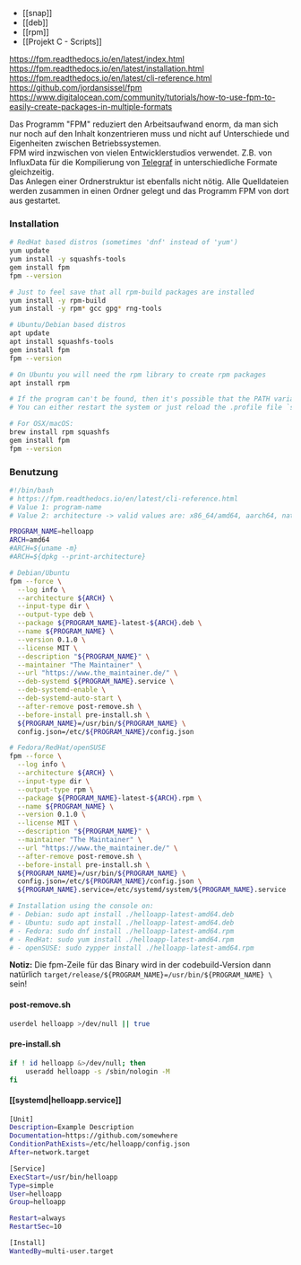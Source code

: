 - [[snap]]
- [[deb]]
- [[rpm]]
- [[Projekt C - Scripts]]

https://fpm.readthedocs.io/en/latest/index.html  
https://fpm.readthedocs.io/en/latest/installation.html  
https://fpm.readthedocs.io/en/latest/cli-reference.html  
https://github.com/jordansissel/fpm  
https://www.digitalocean.com/community/tutorials/how-to-use-fpm-to-easily-create-packages-in-multiple-formats  

Das Programm "FPM" reduziert den Arbeitsaufwand enorm, da man sich nur noch auf den Inhalt konzentrieren muss und nicht auf Unterschiede und Eigenheiten zwischen Betriebssystemen.  
FPM wird inzwischen von vielen Entwicklerstudios verwendet. Z.B. von InfluxData für die Kompilierung von [Telegraf](https://github.com/influxdata/telegraf/blob/577c0462b8a0c0f98e822672091d9cf6916427d9/Makefile) in unterschiedliche Formate gleichzeitig.  
Das Anlegen einer Ordnerstruktur ist ebenfalls nicht nötig. Alle Quelldateien werden zusammen in einen Ordner gelegt und das Programm FPM von dort aus gestartet.  

### Installation

```bash
# RedHat based distros (sometimes 'dnf' instead of 'yum')
yum update
yum install -y squashfs-tools
gem install fpm
fpm --version

# Just to feel save that all rpm-build packages are installed
yum install -y rpm-build
yum install -y rpm* gcc gpg* rng-tools
```

```bash
# Ubuntu/Debian based distros
apt update
apt install squashfs-tools
gem install fpm
fpm --version

# On Ubuntu you will need the rpm library to create rpm packages
apt install rpm

# If the program can't be found, then it's possible that the PATH variable just hasn't been updated yet. See `echo $PATH`
# You can either restart the system or just reload the .profile file `source ~/.profile`
```

```bash
# For OSX/macOS:
brew install rpm squashfs
gem install fpm
fpm --version
```

### Benutzung
```bash
#!/bin/bash
# https://fpm.readthedocs.io/en/latest/cli-reference.html
# Value 1: program-name
# Value 2: architecture -> valid values are: x86_64/amd64, aarch64, native (current architecture), all/noarch/any

PROGRAM_NAME=helloapp
ARCH=amd64
#ARCH=${uname -m}
#ARCH=${dpkg --print-architecture}

# Debian/Ubuntu
fpm --force \
  --log info \
  --architecture ${ARCH} \
  --input-type dir \
  --output-type deb \
  --package ${PROGRAM_NAME}-latest-${ARCH}.deb \
  --name ${PROGRAM_NAME} \
  --version 0.1.0 \
  --license MIT \
  --description "${PROGRAM_NAME}" \
  --maintainer "The Maintainer" \
  --url "https://www.the_maintainer.de/" \
  --deb-systemd ${PROGRAM_NAME}.service \
  --deb-systemd-enable \
  --deb-systemd-auto-start \
  --after-remove post-remove.sh \
  --before-install pre-install.sh \
  ${PROGRAM_NAME}=/usr/bin/${PROGRAM_NAME} \
  config.json=/etc/${PROGRAM_NAME}/config.json

# Fedora/RedHat/openSUSE
fpm --force \
  --log info \
  --architecture ${ARCH} \
  --input-type dir \
  --output-type rpm \
  --package ${PROGRAM_NAME}-latest-${ARCH}.rpm \
  --name ${PROGRAM_NAME} \
  --version 0.1.0 \
  --license MIT \
  --description "${PROGRAM_NAME}" \
  --maintainer "The Maintainer" \
  --url "https://www.the_maintainer.de/" \
  --after-remove post-remove.sh \
  --before-install pre-install.sh \
  ${PROGRAM_NAME}=/usr/bin/${PROGRAM_NAME} \
  config.json=/etc/${PROGRAM_NAME}/config.json \
  ${PROGRAM_NAME}.service=/etc/systemd/system/${PROGRAM_NAME}.service

# Installation using the console on:
# - Debian: sudo apt install ./helloapp-latest-amd64.deb
# - Ubuntu: sudo apt install ./helloapp-latest-amd64.deb
# - Fedora: sudo dnf install ./helloapp-latest-amd64.rpm
# - RedHat: sudo yum install ./helloapp-latest-amd64.rpm
# - openSUSE: sudo zypper install ./helloapp-latest-amd64.rpm
```
**Notiz:** Die fpm-Zeile für das Binary wird in der codebuild-Version dann natürlich `target/release/${PROGRAM_NAME}=/usr/bin/${PROGRAM_NAME} \` sein!

#### post-remove.sh
```bash
userdel helloapp >/dev/null || true
```

#### pre-install.sh
```bash
if ! id helloapp &>/dev/null; then
    useradd helloapp -s /sbin/nologin -M
fi
```

#### [[systemd|helloapp.service]]
```bash
[Unit]
Description=Example Description
Documentation=https://github.com/somewhere
ConditionPathExists=/etc/helloapp/config.json
After=network.target

[Service]
ExecStart=/usr/bin/helloapp
Type=simple
User=helloapp
Group=helloapp

Restart=always
RestartSec=10

[Install]
WantedBy=multi-user.target
```
